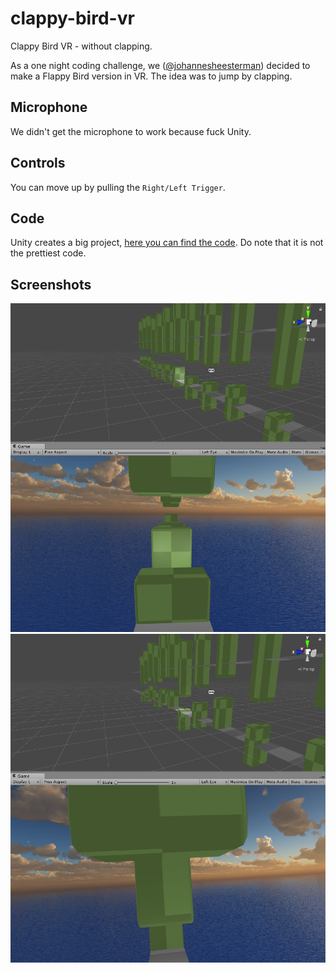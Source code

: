 # clappy-bird-vr
Clappy Bird VR - without clapping.

As a one night coding challenge, we ([@johannesheesterman](https://github.com/johannesheesterman)) decided to make a Flappy Bird version in VR. The idea was to jump by clapping.

## Microphone

We didn't get the microphone to work because fuck Unity.

## Controls

You can move up by pulling the `Right/Left Trigger`. 

## Code

Unity creates a big project, [here you can find the code](https://github.com/darkeclipz/clappy-bird-vr/tree/master/Assets/Scripts). Do note that it is not the prettiest code.

## Screenshots

![screenshot1](clappy-bird-vr.PNG)
![screenshot2](clappy-bird-vr2.PNG)


